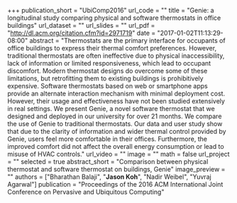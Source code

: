 
+++
publication_short = "UbiComp2016"
url_code = ""
title = "Genie: a longitudinal study comparing physical and software thermostats in office buildings"
url_dataset = ""
url_slides = ""
url_pdf = "http://dl.acm.org/citation.cfm?id=2971719"
date = "2017-01-02T11:13:29-08:00"
abstract = "Thermostats are the primary interface for occupants of office buildings to express their thermal comfort preferences. However, traditional thermostats are often ineffective due to physical inaccessibility, lack of information or limited responsiveness, which lead to occupant discomfort. Modern thermostat designs do overcome some of these limitations, but retrofitting them to existing buildings is prohibitively expensive. Software thermostats based on web or smartphone apps provide an alternate interaction mechanism with minimal deployment cost. However, their usage and effectiveness have not been studied extensively in real settings. We present Genie, a novel software thermostat that we designed and deployed in our university for over 21 months. We compare the use of Genie to traditional thermostats. Our data and user study show that due to the clarity of information and wider thermal control provided by Genie, users feel more comfortable in their offices. Furthermore, the improved comfort did not affect the overall energy consumption or lead to misuse of HVAC controls."
url_video = ""
image = ""
math = false
url_project = ""
selected = true
abstract_short = "Comparison between physical thermostat and software thermostat on buildings, Genie"
image_preview = ""
authors = ["Bharathan Balaji", "**Jason Koh**", "Nadir Weibel", "Yuvraj Agarwal"]
publication = "Proceedings of the 2016 ACM International Joint Conference on Pervasive and Ubiquitous Computing"
